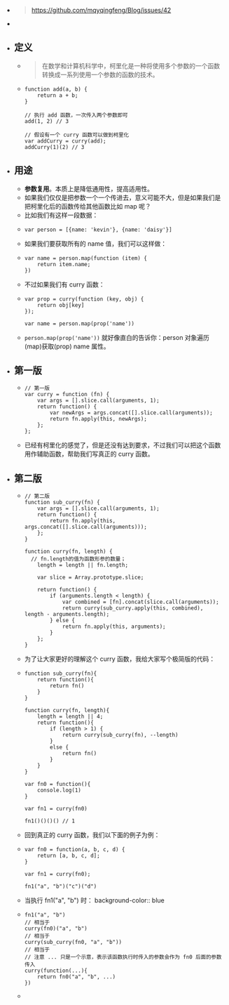- > https://github.com/mqyqingfeng/Blog/issues/42
-
- ## 定义
	- > 在数学和计算机科学中，柯里化是一种将使用多个参数的一个函数转换成一系列使用一个参数的函数的技术。
	- ```
	  function add(a, b) {
	      return a + b;
	  }
	  
	  // 执行 add 函数，一次传入两个参数即可
	  add(1, 2) // 3
	  
	  // 假设有一个 curry 函数可以做到柯里化
	  var addCurry = curry(add);
	  addCurry(1)(2) // 3
	  ```
- ## 用途
	- **参数复用**。本质上是降低通用性，提高适用性。
	- 如果我们仅仅是把参数一个一个传进去，意义可能不大，但是如果我们是把柯里化后的函数传给其他函数比如 map 呢？
	- 比如我们有这样一段数据：
	- ```
	  var person = [{name: 'kevin'}, {name: 'daisy'}]
	  ```
	- 如果我们要获取所有的 name 值，我们可以这样做：
	- ```
	  var name = person.map(function (item) {
	      return item.name;
	  })
	  ```
	- 不过如果我们有 curry 函数：
	- ```
	  var prop = curry(function (key, obj) {
	      return obj[key]
	  });
	  
	  var name = person.map(prop('name'))
	  ```
	- `person.map(prop('name'))` 就好像直白的告诉你：person 对象遍历(map)获取(prop) name 属性。
- ## 第一版
	- ```
	  // 第一版
	  var curry = function (fn) {
	      var args = [].slice.call(arguments, 1);
	      return function() {
	          var newArgs = args.concat([].slice.call(arguments));
	          return fn.apply(this, newArgs);
	      };
	  };
	  ```
	- 已经有柯里化的感觉了，但是还没有达到要求，不过我们可以把这个函数用作辅助函数，帮助我们写真正的 curry 函数。
- ## 第二版
	- ```
	  // 第二版
	  function sub_curry(fn) {
	      var args = [].slice.call(arguments, 1);
	      return function() {
	          return fn.apply(this, args.concat([].slice.call(arguments)));
	      };
	  }
	  
	  function curry(fn, length) {
	  	// fn.length的值为函数形参的数量；
	      length = length || fn.length;
	  
	      var slice = Array.prototype.slice;
	  
	      return function() {
	          if (arguments.length < length) {
	              var combined = [fn].concat(slice.call(arguments));
	              return curry(sub_curry.apply(this, combined), length - arguments.length);
	          } else {
	              return fn.apply(this, arguments);
	          }
	      };
	  }
	  ```
	- 为了让大家更好的理解这个 curry 函数，我给大家写个极简版的代码：
	- ```
	  function sub_curry(fn){
	      return function(){
	          return fn()
	      }
	  }
	  
	  function curry(fn, length){
	      length = length || 4;
	      return function(){
	          if (length > 1) {
	              return curry(sub_curry(fn), --length)
	          }
	          else {
	              return fn()
	          }
	      }
	  }
	  
	  var fn0 = function(){
	      console.log(1)
	  }
	  
	  var fn1 = curry(fn0)
	  
	  fn1()()()() // 1
	  ```
	- 回到真正的 curry 函数，我们以下面的例子为例：
	- ```
	  var fn0 = function(a, b, c, d) {
	      return [a, b, c, d];
	  }
	  
	  var fn1 = curry(fn0);
	  
	  fn1("a", "b")("c")("d")
	  ```
	- 当执行 fn1("a", "b") 时：
	  background-color:: blue
	- ```
	  fn1("a", "b")
	  // 相当于
	  curry(fn0)("a", "b")
	  // 相当于
	  curry(sub_curry(fn0, "a", "b"))
	  // 相当于
	  // 注意 ... 只是一个示意，表示该函数执行时传入的参数会作为 fn0 后面的参数传入
	  curry(function(...){
	      return fn0("a", "b", ...)
	  })
	  ```
	-